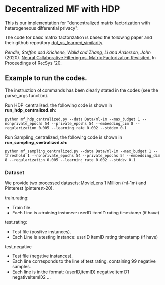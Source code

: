 # Decentralized MF with HDP 

This is our implementation for "dencentralized matrix factorization with heterogeneous differential privacy":

The code for basic matrix factorization is based the following paper and their github repository [dot_vs_learned_similarity](https://github.com/google-research/google-research/tree/master/dot_vs_learned_similarity)

*Rendle, Steffen and Krichene, Walid and Zhang, Li and Anderson, John* (2020). [Neural Collaborative Filtering vs. Matrix Factorization Revisited.](https://dl.acm.org/doi/10.1145/3383313.3412488) In Proceedings of RecSys '20.

## Example to run the codes.
The instruction of commands has been clearly stated in the codes (see the  parse_args function). 

Run HDP_centralized, the following code is shown in **run_hdp_centralized.sh**:
```
python mf_hdp_centralized.py --data Data/ml-1m --max_budget 1 --nonprivate_epochs 54 --private_epochs 54 --embedding_dim 8 --regularization 0.005 --learning_rate 0.002 --stddev 0.1

```

Run Sampling_centralized, the following code is shown in **run_sampling_centralized.sh**:
```
python mf_sampling_centralized.py --data Data/ml-1m --max_budget 1 --threshold 1 --nonprivate_epochs 54 --private_epochs 54 --embedding_dim 8 --regularization 0.005 --learning_rate 0.002 --stddev 0.1
```




### Dataset
We provide two processed datasets: MovieLens 1 Million (ml-1m) and Pinterest (pinterest-20). 

train.rating: 
- Train file.
- Each Line is a training instance: userID  itemID  rating timestamp (if have)

test.rating:
- Test file (positive instances). 
- Each Line is a testing instance: userID   itemID rating timestamp (if have)

test.negative
- Test file (negative instances).
- Each line corresponds to the line of test.rating, containing 99 negative samples.  
- Each line is in the format: (userID,itemID)  negativeItemID1  negativeItemID2 ...
